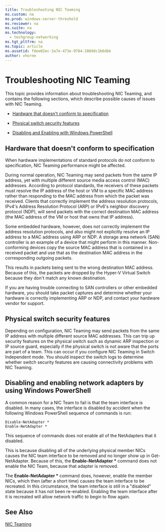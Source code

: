 ```yaml
---
title: Troubleshooting NIC Teaming
ms.custom: na
ms.prod: windows-server-threshold
ms.reviewer: na
ms.suite: na
ms.technology: 
  - techgroup-networking
ms.tgt_pltfrm: na
ms.topic: article
ms.assetid: fdee02ec-3a7e-473e-9784-2889dc1b6dbb
author: vhorne
---
```

# Troubleshooting NIC Teaming
This topic provides information about troubleshooting NIC Teaming, and contains the following sections, which describe possible causes of issues with NIC Teaming.  
  
-   [Hardware that doesn't conform to specification](#bkmk_hardware)  
  
-   [Physical switch security features](#bkmk_switch)  
  
-   [Disabling and Enabling with Windows PowerShell](#bkmk_ps)  
  
## <a name="bkmk_hardware"></a>Hardware that doesn't conform to specification  
When hardware implementations of standard protocols do not conform to specification, NIC Teaming performance might be affected.  
  
During normal operation, NIC Teaming may send packets from the same IP address, yet with multiple different source media access control \(MAC\) addresses. According to protocol standards, the receivers of these packets must resolve the IP address of the host or VM to a specific MAC address rather than responding to the MAC address from which the packet was received.  Clients that correctly implement the address resolution protocols, IPv4's Address Resolution Protocol \(ARP\) or IPv6's neighbor discovery protocol \(NDP\), will send packets with the correct destination MAC address \(the MAC address of the VM or host that owns that IP address\).  
  
Some embedded hardware, however, does not correctly implement the address resolution protocols, and also might not explicitly resolve an IP address to a MAC address using ARP or NDP.  A storage area network \(SAN\) controller is an example of a device that might perform in this manner. Non\-conforming devices copy the source MAC address that is contained in a received packet and use that as the destination MAC address in the corresponding outgoing packets.  
  
This results in packets being sent to the wrong destination MAC address. Because of this, the packets are dropped by the Hyper\-V Virtual Switch because they don't match any known destination.  
  
If you are having trouble connecting to SAN controllers or other embedded hardware, you should take packet captures and determine whether your hardware is correctly implementing ARP or NDP, and contact your hardware vendor for support.  
  
## <a name="bkmk_switch"></a>Physical switch security features  
Depending on configuration, NIC Teaming may send packets from the same IP address with multiple different source MAC addresses.  This can trip up security features on the physical switch such as dynamic ARP inspection or IP source guard, especially if the physical switch is not aware that the ports are part of a team. This can occur if you configure NIC Teaming in Switch Independent mode.  You should inspect the switch logs to determine whether switch security features are causing connectivity problems with NIC Teaming.  
  
## <a name="bkmk_ps"></a>Disabling and enabling network adapters by using Windows PowerShell  
A common reason for a NIC Team to fail is that the team interface is disabled. In many cases, the interface is disabled by accident when the following Windows PowerShell sequence of commands is run:  
  
```  
Disable-NetAdapter *  
Enable-NetAdapter *  
```  
  
This sequence of commands does not enable all of the NetAdapters that it disabled.  
  
This is because disabling all of the underlying physical member NICs causes the NIC team interface to be removed and no longer show up in Get\-NetAdapter. Because of this, the **Enable\-NetAdapter \*** command does not enable the NIC Team, because that adapter is removed.  
  
The **Enable\-NetAdapter \*** command does, however, enable the member NICs, which then \(after a short time\) causes the team interface to be recreated. In this circumstance, the team interface is still in a "disabled" state because it has not been re\-enabled. Enabling the team interface after it is recreated will allow network traffic to begin to flow again.  
  
## See Also  
[NIC Teaming](../Topic/NIC-Teaming.md)  
  
